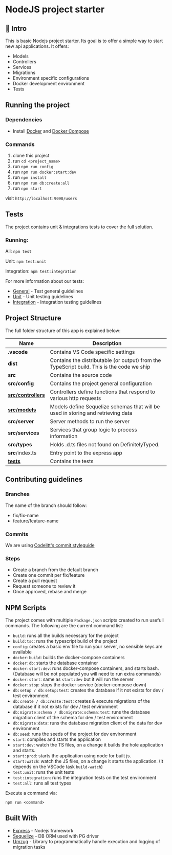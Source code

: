 # NodeJS project starter

## 👋 Intro

This is basic Nodejs project starter. Its goal is to offer a simple way to start new api applications. It offers:

- Models
- Controllers
- Services
- Migrations
- Environment specific configurations
- Docker development environment
- Tests


## Running the project

### Dependencies

- Install [Docker](https://www.docker.com/) and [Docker Compose](https://docs.docker.com/compose/)

### Commands

1. clone this project
2. run `cd <project_name>`
3. run `npm run config`
4. run `npm run docker:start:dev`
5. run `npm install`
6. run `npm run db:create:all`
6. run `npm start`

visit `http://localhost:9090/users`

## Tests

The project contains unit & integrations tests to cover the full solution.

### Running:

All: ```npm test```

Unit: ```npm test:unit```

Integration: ```npm test:integration```


For more information about our tests:

- [General](tests/README.md) - Test general guidelines
- [Unit](tests/unit/README.md) - Unit testing guidelines
- [Integration](tests/integration/README.md) - Integration testing guidelines

## Project Structure

The full folder structure of this app is explained below:

| Name                | Description                                                                                    |
| ------------------- | ---------------------------------------------------------------------------------------------- |
| **.vscode**         | Contains VS Code specific settings                                                             
| **dist**            | Contains the distributable (or output) from the TypeScript build. This is the code we ship    
| **src**             | Contains the source code                             
| **src/config**      | Contains the project general configuration                            
| [**src/controllers**](src/controllers/README.md) | Controllers define functions that respond to various http requests                             
| [**src/models**](src/models/README.md)      | Models define Sequelize schemas that will be used in storing and retrieving data
| **src/server**      | Server methods to run the server                                                       
| **src/services**    | Services that group logic to process information                                                
| **src/types**       | Holds .d.ts files not found on DefinitelyTyped.                                                
| **src**/index.ts    | Entry point to the express app                                                                
| [**tests**](tests/README.md)          | Contains the tests 

## Contributing guidelines

### Branches
The name of the branch should follow:

- fix/fix-name
- feature/feature-name

### Commits
We are using [Codelitt's commit styleguide](https://github.com/codelittinc/incubator-resources/blob/master/engineering/dev_best_practices/project-structure/commits.md)

### Steps
- Create a branch from the default branch
- Create one commit per fix/feature
- Create a pull request
- Request someone to review it
- Once approved, rebase and merge

## NPM Scripts

The project comes with multiple `Package.json` scripts created to run usefull commands.
The following are the current command list:

- `build`: runs all the builds necessary for the project
- `build:tsc`: runs the typescript build of the project
- `config`: creates a basic env file to run your server, no sensible keys are available
- `docker:build`: builds the docker-compose containers
- `docker:db`: starts the database container
- `docker:start:dev`: runs docker-compose containers, and starts bash. (Database will be not populated you will need to run extra commands)
- `docker:start`: same as `start:dev` but it will run the server
- `docker:stop`: stops the docker service (docker-compose down)
- `db:setup / db:setup:test`: creates the database if it not exists for dev / test environment
- `db:create / db:create:test`: creates & execute migrations of the database if it not exists for dev / test environment
- `db:migrate:schema / db:migrate:schema:test`: runs the database migration client of the schema for dev / test environment
- `db:migrate:data`: runs the database migration client of the data for dev environment
- `db:seed`: runs the seeds of the project for dev environment
- `start`: compiles and starts the application
- `start:dev`: watch the TS files, on a change it builds the hole application and starts.
- `start:prod`: starts the application using node for built js.
- `start:watch`: watch the JS files, on a change it starts the application. (It depends on the VSCode task `build-watch`)
- `test:unit`: runs the unit tests
- `test:integration`: runs the integration tests on the test environment
- `test:all`: runs all test types

Execute a command via:

```shell
npm run <command>
```

## Built With

- [Express](https://expressjs.com) - Nodejs framework
- [Sequelize](https://sequelize.org/) - DB ORM used with PG driver
- [Umzug](https://github.com/sequelize/umzug) - Library to programmatically handle execution and logging of migration tasks
